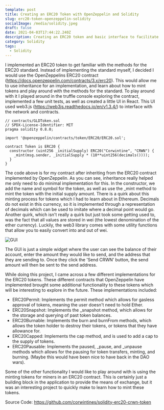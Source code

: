```yaml
---
template: post
title: Creating an ERC20 Token with OpenZeppelin and Solidity
slug: erc20-token-openzeppelin-solidity
socialImage: /media/solidity.jpeg
draft: false
date: 2021-04-03T17:44:22.240Z
description: Creating an ERC20 token and basic interface to facilitate transactions for it
category: Solidity
tags:
  - Solidity
---
```

I implemented an ERC20 token to get familiar with the methods for the ERC20 standard. Instead of implementing the standard myself, I decided I would use the OpenZeppelins ERC20 contract (https://docs.openzeppelin.com/contracts/3.x/erc20). This would allow me to use inheritance for an implementation, and learn about how to mint tokens and play around with the methods for the standard. To play around with it I played around in the truffle console exploring the contract, implemented a few unit tests, as well as created a little UI in React. This UI used web3.js (https://web3js.readthedocs.io/en/v1.3.4/) to interface with the network and contracts. 

```
// contracts/GLDToken.sol
// SPDX-License-Identifier: MIT
pragma solidity 0.8.0;

import '@openzeppelin/contracts/token/ERC20/ERC20.sol';

contract Token is ERC20 {
  constructor (uint256 _initialSupply) ERC20("Corwintine", "CRWN") {
    _mint(msg.sender, _initialSupply * (10**uint256(decimals())));
  }
}
```

The code above is for my contract after inheriting from the ERC20 contract implemented by OpenZeppelin. As you can see, inheritance really helped me only need to do minimal implementation for this. In the constructor, we add the name and symbol for the token, as well as use the _mint method to mint the token with the initial supply amount. There is a quirk about this minting process for tokens which I had to learn about in Ethereum. Decimals do not exist in this currency, so it is implemented through a representation of decimals which can be used to imitate where a decimal point would go. Another quirk, which isn't really a quirk but just took some getting used to, was the fact that all values are stored in wei (the lowest denomination of the ether currency). Luckily, the web3 library comes with some utility functions that allow you to easily convert into and out of wei. 

![GUI](/media/screen-shot-2021-04-03-at-11.41.43-am.png "GUI")

The GUI is just a simple widget where the user can see the balance of their account, enter the amount they would like to send, and the address that they are sending to. Once they click the 'Send CRWN' button, the send amount will then be sent to the send address.

While doing this project, I came across a few different implementations for the ERC20 tokens. These different contracts that OpenZeppelin have implemented brought some additional functionality to these tokens which will be interesting to explore in the future. These implementations included:
- ERC20Permit: Implements the permit method which allows for gasless approval of tokens, meaning the user doesn't need to hold Ether.
- ERC20Snapshot: Implements the _snapshot method, which allows for the storage and querying of past token balances.
- ERC20Burnable: Implements the burn and burnFrom methods, which allows the token holder to destroy their tokens, or tokens that they have allowance for.
- ERC20Capped: Implements the cap method, and is used to add a cap to the supply of tokens.
- ERC20Pausable: Implements the paused, _pause, and _unpause methods which allows for the pausing for token transfers, minting, and burning. (Maybe this would have been nice to have back in the DAO wars).

Some of the other functionality I would like to play around with is using the minting tokens for miners in an ERC20 contract. This is certainly just a building block in the application to provide the means of exchange, but it was an interesting project to quickly make to learn how to mint these tokens.

Source Code: https://github.com/corwintines/solidity-erc20-crwn-token